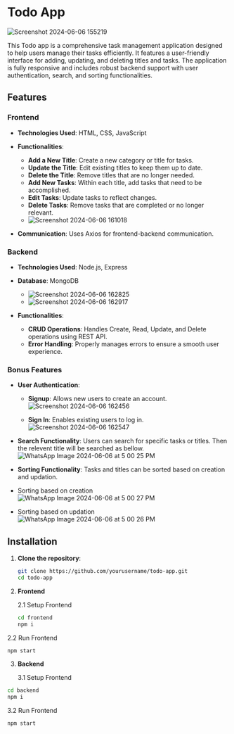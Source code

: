 # Todo App

![Screenshot 2024-06-06 155219](https://github.com/Vindyani1999/My-React-Projects/assets/145743416/c55cf89e-53ba-43fd-9512-de3295279d8f&width=1000&height=500)



This Todo app is a comprehensive task management application designed to help users manage their tasks efficiently. It features a user-friendly interface for adding, updating, and deleting titles and tasks. The application is fully responsive and includes robust backend support with user authentication, search, and sorting functionalities.

## Features

### Frontend
- **Technologies Used**: HTML, CSS, JavaScript
- **Functionalities**:
  - **Add a New Title**: Create a new category or title for tasks.
  - **Update the Title**: Edit existing titles to keep them up to date.
  - **Delete the Title**: Remove titles that are no longer needed.
  - **Add New Tasks**: Within each title, add tasks that need to be accomplished.
  - **Edit Tasks**: Update tasks to reflect changes.
  - **Delete Tasks**: Remove tasks that are completed or no longer relevant.
  - ![Screenshot 2024-06-06 161018](https://github.com/Vindyani1999/My-React-Projects/assets/145743416/e19a98fa-c201-4915-a242-205b6ff4ed27)

- **Communication**: Uses Axios for frontend-backend communication.

### Backend
- **Technologies Used**: Node.js, Express
- **Database**: MongoDB
    - ![Screenshot 2024-06-06 162825](https://github.com/Vindyani1999/My-React-Projects/assets/145743416/090fd776-a58f-4ac8-8456-967e45f5e3ba)
    - ![Screenshot 2024-06-06 162917](https://github.com/Vindyani1999/My-React-Projects/assets/145743416/29427c2b-d6c3-4d78-9445-715a3081df6d)


- **Functionalities**:
  - **CRUD Operations**: Handles Create, Read, Update, and Delete operations using REST API.
  - **Error Handling**: Properly manages errors to ensure a smooth user experience.

### Bonus Features
- **User Authentication**:
  - **Signup**: Allows new users to create an account.
   ![Screenshot 2024-06-06 162456](https://github.com/Vindyani1999/My-React-Projects/assets/145743416/fd67924b-59f5-45fe-8333-6121ccf55354)

  - **Sign In**: Enables existing users to log in.
   ![Screenshot 2024-06-06 162547](https://github.com/Vindyani1999/My-React-Projects/assets/145743416/9eac353f-f0b4-4d6c-87c6-8b3a7e2e994c)

- **Search Functionality**: Users can search for specific tasks or titles. Then the relevent title will be searched as bellow.
  ![WhatsApp Image 2024-06-06 at 5 00 25 PM](https://github.com/Vindyani1999/My-React-Projects/assets/145743416/9babb6a0-383b-4953-b251-477ee3e77fdd)

 
- **Sorting Functionality**: Tasks and titles can be sorted based on creation and updation.
- Sorting based on creation
     ![WhatsApp Image 2024-06-06 at 5 00 27 PM](https://github.com/Vindyani1999/My-React-Projects/assets/145743416/dbe6f57c-94bf-409f-88b7-f2edbf743f85)

- Sorting based on updation
     ![WhatsApp Image 2024-06-06 at 5 00 26 PM](https://github.com/Vindyani1999/My-React-Projects/assets/145743416/870bdb21-edd7-4f1f-9ec9-f84af62b294d)

## Installation

1. **Clone the repository**:
   ```bash
   git clone https://github.com/yourusername/todo-app.git
   cd todo-app

2. **Frontend**
   
   2.1 Setup Frontend
     ```bash
    cd frontend
    npm i
     ```
     
  2.2 Run Frontend 
  
  ```bash
  npm start
  ```
   
3. **Backend**
   
   3.1 Setup Frontend

```bash
cd backend
npm i
```
  3.2 Run Frontend 
   
  ```bash
  npm start
  ```
